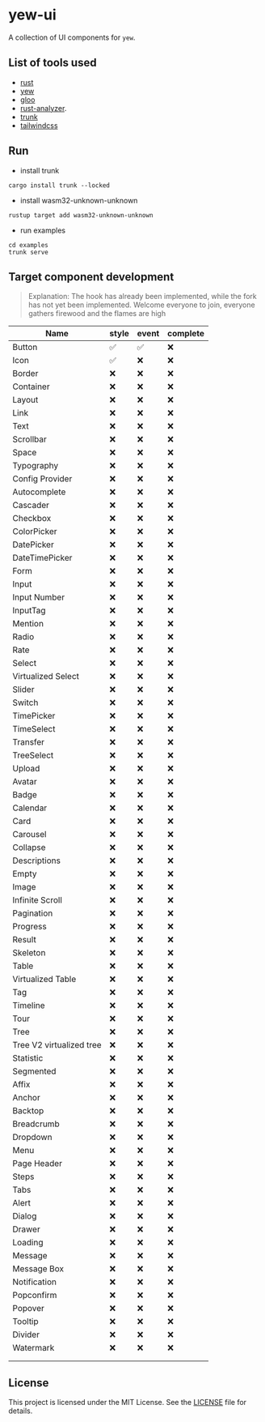 # yew-ui

A collection of UI components for `yew`.

## List of tools used
- [rust](https://www.rust-lang.org) 
- [yew](https://yew.rs/)
- [gloo](https://docs.rs/gloo/latest/gloo/)
- [rust-analyzer](https://marketplace.visualstudio.com/items?itemName=rust-lang.rust-analyzer).
- [trunk](https://trunkrs.dev/)
- [tailwindcss](https://tailwindcss.com/)

## Run

- install trunk
```
cargo install trunk --locked
```
- install wasm32-unknown-unknown
```
rustup target add wasm32-unknown-unknown
```

- run examples

```
cd examples
trunk serve
```

## Target component development

> Explanation: The hook has already been implemented, while the fork has not yet been implemented. Welcome everyone to join, everyone gathers firewood and the flames are high

| Name                     | style | event | complete |
| ------------------------ | ----- | ----- | -------- |
| Button                   | ✅     | ✅     | ❌        |
| Icon                     | ✅     | ❌     | ❌        |
| Border                   | ❌     | ❌     | ❌        |
| Container                | ❌     | ❌     | ❌        |
| Layout                   | ❌     | ❌     | ❌        |
| Link                     | ❌     | ❌     | ❌        |
| Text                     | ❌     | ❌     | ❌        |
| Scrollbar                | ❌     | ❌     | ❌        |
| Space                    | ❌     | ❌     | ❌        |
| Typography               | ❌     | ❌     | ❌        |
| Config Provider          | ❌     | ❌     | ❌        |
| Autocomplete             | ❌     | ❌     | ❌        |
| Cascader                 | ❌     | ❌     | ❌        |
| Checkbox                 | ❌     | ❌     | ❌        |
| ColorPicker              | ❌     | ❌     | ❌        |
| DatePicker               | ❌     | ❌     | ❌        |
| DateTimePicker           | ❌     | ❌     | ❌        |
| Form                     | ❌     | ❌     | ❌        |
| Input                    | ❌     | ❌     | ❌        |
| Input Number             | ❌     | ❌     | ❌        |
| InputTag                 | ❌     | ❌     | ❌        |
| Mention                  | ❌     | ❌     | ❌        |
| Radio                    | ❌     | ❌     | ❌        |
| Rate                     | ❌     | ❌     | ❌        |
| Select                   | ❌     | ❌     | ❌        |
| Virtualized Select       | ❌     | ❌     | ❌        |
| Slider                   | ❌     | ❌     | ❌        |
| Switch                   | ❌     | ❌     | ❌        |
| TimePicker               | ❌     | ❌     | ❌        |
| TimeSelect               | ❌     | ❌     | ❌        |
| Transfer                 | ❌     | ❌     | ❌        |
| TreeSelect               | ❌     | ❌     | ❌        |
| Upload                   | ❌     | ❌     | ❌        |
| Avatar                   | ❌     | ❌     | ❌        |
| Badge                    | ❌     | ❌     | ❌        |
| Calendar                 | ❌     | ❌     | ❌        |
| Card                     | ❌     | ❌     | ❌        |
| Carousel                 | ❌     | ❌     | ❌        |
| Collapse                 | ❌     | ❌     | ❌        |
| Descriptions             | ❌     | ❌     | ❌        |
| Empty                    | ❌     | ❌     | ❌        |
| Image                    | ❌     | ❌     | ❌        |
| Infinite Scroll          | ❌     | ❌     | ❌        |
| Pagination               | ❌     | ❌     | ❌        |
| Progress                 | ❌     | ❌     | ❌        |
| Result                   | ❌     | ❌     | ❌        |
| Skeleton                 | ❌     | ❌     | ❌        |
| Table                    | ❌     | ❌     | ❌        |
| Virtualized Table        | ❌     | ❌     | ❌        |
| Tag                      | ❌     | ❌     | ❌        |
| Timeline                 | ❌     | ❌     | ❌        |
| Tour                     | ❌     | ❌     | ❌        |
| Tree                     | ❌     | ❌     | ❌        |
| Tree V2 virtualized tree | ❌     | ❌     | ❌        |
| Statistic                | ❌     | ❌     | ❌        |
| Segmented                | ❌     | ❌     | ❌        |
| Affix                    | ❌     | ❌     | ❌        |
| Anchor                   | ❌     | ❌     | ❌        |
| Backtop                  | ❌     | ❌     | ❌        |
| Breadcrumb               | ❌     | ❌     | ❌        |
| Dropdown                 | ❌     | ❌     | ❌        |
| Menu                     | ❌     | ❌     | ❌        |
| Page Header              | ❌     | ❌     | ❌        |
| Steps                    | ❌     | ❌     | ❌        |
| Tabs                     | ❌     | ❌     | ❌        |
| Alert                    | ❌     | ❌     | ❌        |
| Dialog                   | ❌     | ❌     | ❌        |
| Drawer                   | ❌     | ❌     | ❌        |
| Loading                  | ❌     | ❌     | ❌        |
| Message                  | ❌     | ❌     | ❌        |
| Message Box              | ❌     | ❌     | ❌        |
| Notification             | ❌     | ❌     | ❌        |
| Popconfirm               | ❌     | ❌     | ❌        |
| Popover                  | ❌     | ❌     | ❌        |
| Tooltip                  | ❌     | ❌     | ❌        |
| Divider                  | ❌     | ❌     | ❌        |
| Watermark                | ❌     | ❌     | ❌        |
|                          |       |       |          |
|                          |       |       |          |

## License

This project is licensed under the MIT License. See the [LICENSE](./LICENSE.txt) file for details.
